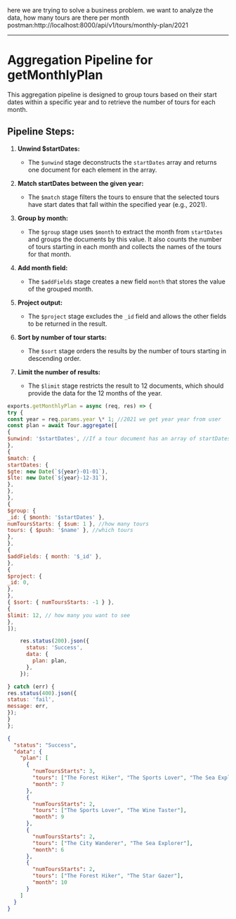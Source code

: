 here we are trying to solve a business problem.
we want to analyze the data, how many tours are there per month
postman:http://localhost:8000/api/v1/tours/monthly-plan/2021

---

# Aggregation Pipeline for getMonthlyPlan

This aggregation pipeline is designed to group tours based on their start dates within a specific year and to retrieve the number of tours for each month.

## Pipeline Steps:

1. **Unwind $startDates:**

   - The `$unwind` stage deconstructs the `startDates` array and returns one document for each element in the array.

2. **Match startDates between the given year:**

   - The `$match` stage filters the tours to ensure that the selected tours have start dates that fall within the specified year (e.g., 2021).

3. **Group by month:**

   - The `$group` stage uses `$month` to extract the month from `startDates` and groups the documents by this value. It also counts the number of tours starting in each month and collects the names of the tours for that month.

4. **Add month field:**

   - The `$addFields` stage creates a new field `month` that stores the value of the grouped month.

5. **Project output:**

   - The `$project` stage excludes the `_id` field and allows the other fields to be returned in the result.

6. **Sort by number of tour starts:**

   - The `$sort` stage orders the results by the number of tours starting in descending order.

7. **Limit the number of results:**
   - The `$limit` stage restricts the result to 12 documents, which should provide the data for the 12 months of the year.

```js
exports.getMonthlyPlan = async (req, res) => {
try {
const year = req.params.year \* 1; //2021 we get year year from user
const plan = await Tour.aggregate([
{
$unwind: '$startDates', //If a tour document has an array of startDates, applying $unwind will produce separate documents for each date.
},
{
$match: {
startDates: {
$gte: new Date(`${year}-01-01`),
$lte: new Date(`${year}-12-31`),
},
},
},
{
$group: {
_id: { $month: '$startDates' },
numToursStarts: { $sum: 1 }, //how many tours
tours: { $push: '$name' }, //which tours
},
},
{
$addFields: { month: '$_id' },
},
{
$project: {
_id: 0,
},
},
{ $sort: { numToursStarts: -1 } },
{
$limit: 12, // how many you want to see
},
]);

    res.status(200).json({
      status: 'Success',
      data: {
        plan: plan,
      },
    });

} catch (err) {
res.status(400).json({
status: 'fail',
message: err,
});
}
};
```

```json
{
  "status": "Success",
  "data": {
    "plan": [
      {
        "numToursStarts": 3,
        "tours": ["The Forest Hiker", "The Sports Lover", "The Sea Explorer"],
        "month": 7
      },
      {
        "numToursStarts": 2,
        "tours": ["The Sports Lover", "The Wine Taster"],
        "month": 9
      },
      {
        "numToursStarts": 2,
        "tours": ["The City Wanderer", "The Sea Explorer"],
        "month": 6
      },
      {
        "numToursStarts": 2,
        "tours": ["The Forest Hiker", "The Star Gazer"],
        "month": 10
      }
    ]
  }
}
```

